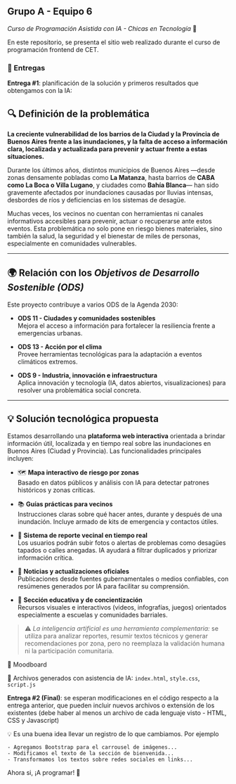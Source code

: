 ## Grupo A - Equipo 6
_Curso de Programación Asistida con IA - Chicas en Tecnología_ 🚀

En este repositorio, se presenta el sitio web realizado durante el curso de programación frontend de CET.

### 📄 Entregas
**Entrega #1**: planificación de la solución y primeros resultados que obtengamos con la IA:

## 🔍 Definición de la problemática

**La creciente vulnerabilidad de los barrios de la Ciudad y la Provincia de Buenos Aires frente a las inundaciones, y la falta de acceso a información clara, localizada y actualizada para prevenir y actuar frente a estas situaciones.**

Durante los últimos años, distintos municipios de Buenos Aires —desde zonas densamente pobladas como **La Matanza**, hasta barrios de **CABA como La Boca o Villa Lugano**, y ciudades como **Bahía Blanca**— han sido gravemente afectados por inundaciones causadas por lluvias intensas, desbordes de ríos y deficiencias en los sistemas de desagüe. 

Muchas veces, los vecinos no cuentan con herramientas ni canales informativos accesibles para prevenir, actuar o recuperarse ante estos eventos. Esta problemática no solo pone en riesgo bienes materiales, sino también la salud, la seguridad y el bienestar de miles de personas, especialmente en comunidades vulnerables.

---

## 🌍 Relación con los *Objetivos de Desarrollo Sostenible (ODS)*

Este proyecto contribuye a varios ODS de la Agenda 2030:

- **ODS 11 - Ciudades y comunidades sostenibles**  
  Mejora el acceso a información para fortalecer la resiliencia frente a emergencias urbanas.

- **ODS 13 - Acción por el clima**  
  Provee herramientas tecnológicas para la adaptación a eventos climáticos extremos.

- **ODS 9 - Industria, innovación e infraestructura**  
  Aplica innovación y tecnología (IA, datos abiertos, visualizaciones) para resolver una problemática social concreta.

---

## 💡 Solución tecnológica propuesta

Estamos desarrollando una **plataforma web interactiva** orientada a brindar información útil, localizada y en tiempo real sobre las inundaciones en Buenos Aires (Ciudad y Provincia). Las funcionalidades principales incluyen:

- 🗺️ **Mapa interactivo de riesgo por zonas**  
  Basado en datos públicos y análisis con IA para detectar patrones históricos y zonas críticas.

- 📚 **Guías prácticas para vecinos**  
  Instrucciones claras sobre qué hacer antes, durante y después de una inundación. Incluye armado de kits de emergencia y contactos útiles.

- 📣 **Sistema de reporte vecinal en tiempo real**  
  Los usuarios podrán subir fotos o alertas de problemas como desagües tapados o calles anegadas. IA ayudará a filtrar duplicados y priorizar información crítica.

- 📰 **Noticias y actualizaciones oficiales**  
  Publicaciones desde fuentes gubernamentales o medios confiables, con resúmenes generados por IA para facilitar su comprensión.

- 🧠 **Sección educativa y de concientización**  
  Recursos visuales e interactivos (videos, infografías, juegos) orientados especialmente a escuelas y comunidades barriales.

> ⚠️ *La inteligencia artificial es una herramienta complementaria:* se utiliza para analizar reportes, resumir textos técnicos y generar recomendaciones por zona, pero no reemplaza la validación humana ni la participación comunitaria.


🎨 Moodboard

🧩 Archivos generados con asistencia de IA: ```index.html```, ```style.css```, ```script.js```


**Entrega #2 (Final)**: se esperan modificaciones en el código respecto a la entrega anterior, que pueden incluir nuevos archivos o extensión de los existentes (debe haber al menos un archivo de cada lenguaje visto - HTML, CSS y Javascript)

💡 Es una buena idea llevar un registro de lo que cambiamos. Por ejemplo
```
- Agregamos Bootstrap para el carrousel de imágenes...
- Modificamos el texto de la sección de bienvenida...
- Transformamos los textos sobre redes sociales en links...
```

Ahora si, ¡A programar! 🚀


[^1]: Los Objetivos de Desarrollo Sostenible u Objetivos Globales, también conocidos como Agenda 2030, son 17 objetivos globales interconectados diseñados para ser un «plan para lograr un futuro mejor y más sostenible para todos». Más información en https://www.un.org/sustainabledevelopment/es/objetivos-de-desarrollo-sostenible/
